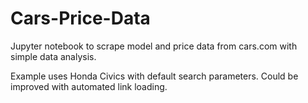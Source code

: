 # Cars-Price-Data
Jupyter notebook to scrape model and price data from cars.com with simple data analysis.

Example uses Honda Civics with default search parameters.
Could be improved with automated link loading.

